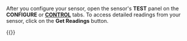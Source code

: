 After you configure your sensor, open the sensor's **TEST** panel on the **CONFIGURE** or [**CONTROL**](/manage/troubleshoot/teleoperate/default-interface/#viam-app) tabs.
To access detailed readings from your sensor, click on the **Get Readings** button.

{{<imgproc src="/components/sensor/sensor-control-tab.png" declaredimensions=true alt="The sensor component in the test panel" resize="800x" style="width:500px" class="imgzoom">}}
